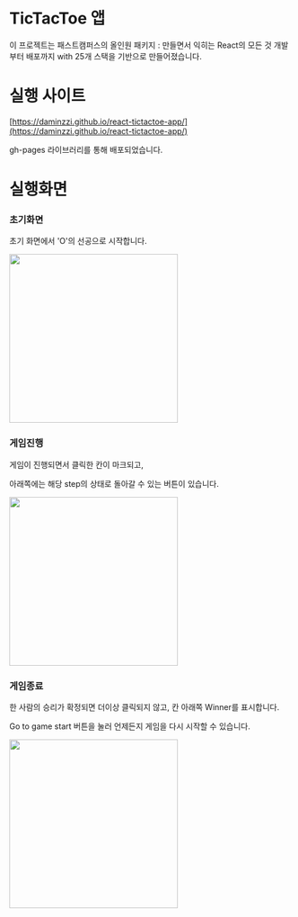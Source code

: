 # TicTacToe 앱

이 프로젝트는 패스트캠퍼스의 올인원 패키지 : 만들면서 익히는 React의 모든 것 개발부터 배포까지 with 25개 스택을 기반으로 만들어졌습니다.

# 실행 사이트
[https://daminzzi.github.io/react-tictactoe-app/](https://daminzzi.github.io/react-tictactoe-app/)

gh-pages 라이브러리를 통해 배포되었습니다.

# 실행화면
### 초기화면
초기 화면에서 'O'의 선공으로 시작합니다.

<img src="https://github.com/daminzzi/react-tictactoe-app/assets/106113850/f52e5c54-07ab-4883-ae02-3431c549f71e" width="300">

### 게임진행
게임이 진행되면서 클릭한 칸이 마크되고,

아래쪽에는 해당 step의 상태로 돌아갈 수 있는 버튼이 있습니다.

<img src="https://github.com/daminzzi/react-tictactoe-app/assets/106113850/55d02ce1-a85e-4026-b29c-9018a7f95975" width="300">

### 게임종료
한 사람의 승리가 확정되면 더이상 클릭되지 않고, 칸 아래쪽 Winner를 표시합니다.

Go to game start 버튼을 눌러 언제든지 게임을 다시 시작할 수 있습니다.

<img src="https://github.com/daminzzi/react-tictactoe-app/assets/106113850/b630f1ad-ecca-4726-b6c3-ff7aeed37650" width="300">



